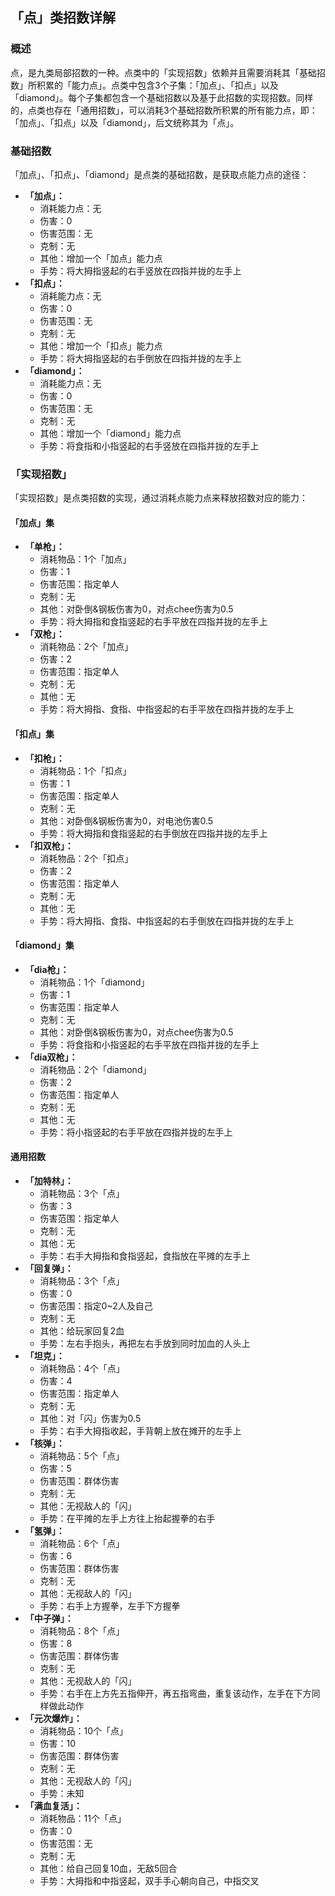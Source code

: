 ## 「点」类招数详解
### 概述
点，是九类局部招数的一种。点类中的「实现招数」依赖并且需要消耗其「基础招数」所积累的「能力点」。点类中包含3个子集：「加点」、「扣点」以及「diamond」。每个子集都包含一个基础招数以及基于此招数的实现招数。同样的，点类也存在「通用招数」，可以消耗3个基础招数所积累的所有能力点，即：「加点」、「扣点」以及「diamond」，后文统称其为「点」。

### 基础招数
「加点」、「扣点」、「diamond」是点类的基础招数，是获取点能力点的途径：
- **「加点」：**
    - 消耗能力点：无
    - 伤害：0
    - 伤害范围：无
    - 克制：无
    - 其他：增加一个「加点」能力点
    - 手势：将大拇指竖起的右手竖放在四指并拢的左手上
- **「扣点」：**
    - 消耗能力点：无
    - 伤害：0
    - 伤害范围：无
    - 克制：无
    - 其他：增加一个「扣点」能力点
    - 手势：将大拇指竖起的右手倒放在四指并拢的左手上
- **「diamond」：**
    - 消耗能力点：无
    - 伤害：0
    - 伤害范围：无
    - 克制：无
    - 其他：增加一个「diamond」能力点
    - 手势：将食指和小指竖起的右手竖放在四指并拢的左手上

### 「实现招数」
「实现招数」是点类招数的实现，通过消耗点能力点来释放招数对应的能力：

#### 「加点」集
- **「单枪」：**
    - 消耗物品：1个「加点」
    - 伤害：1
    - 伤害范围：指定单人
    - 克制：无
    - 其他：对卧倒&钢板伤害为0，对点chee伤害为0.5
    - 手势：将大拇指和食指竖起的右手平放在四指并拢的左手上
- **「双枪」：**
    - 消耗物品：2个「加点」
    - 伤害：2
    - 伤害范围：指定单人
    - 克制：无
    - 其他：无
    - 手势：将大拇指、食指、中指竖起的右手平放在四指并拢的左手上

#### 「扣点」集
- **「扣枪」：**
    - 消耗物品：1个「扣点」
    - 伤害：1
    - 伤害范围：指定单人
    - 克制：无
    - 其他：对卧倒&钢板伤害为0，对电池伤害0.5
    - 手势：将大拇指和食指竖起的右手倒放在四指并拢的左手上
- **「扣双枪」：**
    - 消耗物品：2个「扣点」
    - 伤害：2
    - 伤害范围：指定单人
    - 克制：无
    - 其他：无
    - 手势：将大拇指、食指、中指竖起的右手倒放在四指并拢的左手上

#### 「diamond」集
- **「dia枪」：**
    - 消耗物品：1个「diamond」
    - 伤害：1
    - 伤害范围：指定单人
    - 克制：无
    - 其他：对卧倒&钢板伤害为0，对点chee伤害为0.5
    - 手势：将食指和小指竖起的右手平放在四指并拢的左手上
- **「dia双枪」：**
    - 消耗物品：2个「diamond」
    - 伤害：2
    - 伤害范围：指定单人
    - 克制：无
    - 其他：无
    - 手势：将小指竖起的右手平放在四指并拢的左手上

#### 通用招数
- **「加特林」：**
    - 消耗物品：3个「点」
    - 伤害：3
    - 伤害范围：指定单人
    - 克制：无
    - 其他：无
    - 手势：右手大拇指和食指竖起，食指放在平摊的左手上
- **「回复弹」：**
    - 消耗物品：3个「点」
    - 伤害：0
    - 伤害范围：指定0~2人及自己
    - 克制：无
    - 其他：给玩家回复2血
    - 手势：左右手抱头，再把左右手放到同时加血的人头上
- **「坦克」：**
    - 消耗物品：4个「点」
    - 伤害：4
    - 伤害范围：指定单人
    - 克制：无
    - 其他：对「闪」伤害为0.5
    - 手势：右手大拇指收起，手背朝上放在摊开的左手上
- **「核弹」：**
    - 消耗物品：5个「点」
    - 伤害：5
    - 伤害范围：群体伤害
    - 克制：无
    - 其他：无视敌人的「闪」
    - 手势：在平摊的左手上方往上抬起握拳的右手
- **「氢弹」：**
    - 消耗物品：6个「点」
    - 伤害：6
    - 伤害范围：群体伤害
    - 克制：无
    - 其他：无视敌人的「闪」
    - 手势：右手上方握拳，左手下方握拳
- **「中子弹」：**
    - 消耗物品：8个「点」
    - 伤害：8
    - 伤害范围：群体伤害
    - 克制：无
    - 其他：无视敌人的「闪」
    - 手势：右手在上方先五指伸开，再五指弯曲，重复该动作，左手在下方同样做此动作
- **「元次爆炸」：**
    - 消耗物品：10个「点」
    - 伤害：10
    - 伤害范围：群体伤害
    - 克制：无
    - 其他：无视敌人的「闪」
    - 手势：未知
- **「满血复活」：**
    - 消耗物品：11个「点」
    - 伤害：0
    - 伤害范围：无
    - 克制：无
    - 其他：给自己回复10血，无敌5回合
    - 手势：大拇指和中指竖起，双手手心朝向自己，中指交叉